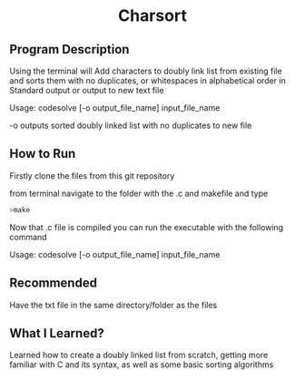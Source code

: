 <h1 align="center">Charsort</h1>

## Program Description

Using the terminal will Add characters to doubly link list from existing file and sorts them with no duplicates, or whitespaces in alphabetical order in Standard output or output to new text file

Usage: codesolve [-o output_file_name] input_file_name

 -o outputs sorted doubly linked list with no duplicates to new file

## How to Run

Firstly clone the files from this git repository

from terminal navigate to the folder with the .c and makefile and type
```python
>make
```
Now that .c file is compiled you can run the executable with the following command

Usage: codesolve [-o output_file_name] input_file_name

## Recommended
Have the txt file in the same directory/folder as the files

## What I Learned?
Learned how to create a doubly linked list from scratch, getting more familiar with C and its syntax, as well as some basic sorting algorithms
